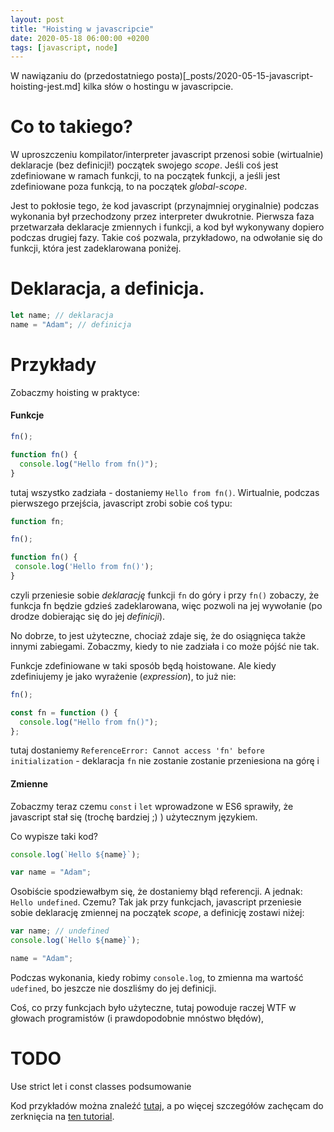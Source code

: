 ```yaml
---
layout: post
title: "Hoisting w javascripcie"
date: 2020-05-18 06:00:00 +0200
tags: [javascript, node]
---
```


W nawiązaniu do (przedostatniego posta)[_posts/2020-05-15-javascript-hoisting-jest.md] kilka słów o hostingu w javascripcie.

# Co to takiego?

W uproszczeniu kompilator/interpreter javascript przenosi sobie (wirtualnie) deklaracje (bez definicji!) początek swojego _scope_. Jeśli coś jest zdefiniowane w ramach funkcji, to na początek funkcji, a jeśli jest zdefiniowane poza funkcją, to na początek _global-scope_.

Jest to pokłosie tego, że kod javascript (przynajmniej oryginalnie) podczas wykonania był przechodzony przez interpreter dwukrotnie. Pierwsza faza przetwarzała deklaracje zmiennych i funkcji, a kod był wykonywany dopiero podczas drugiej fazy. Takie coś pozwala, przykładowo, na odwołanie się do funkcji, która jest zadeklarowana poniżej.

# Deklaracja, a definicja.

```javascript
let name; // deklaracja
name = "Adam"; // definicja
```

# Przykłady

Zobaczmy hoisting w praktyce:

#### Funkcje

```javascript
fn();

function fn() {
  console.log("Hello from fn()");
}
```

tutaj wszystko zadziała - dostaniemy `Hello from fn()`. Wirtualnie, podczas pierwszego przejścia, javascript zrobi sobie coś typu:

```javascript
function fn;

fn();

function fn() {
 console.log('Hello from fn()');
}
```

czyli przeniesie sobie _deklarację_ funkcji `fn` do góry i przy `fn()` zobaczy, że funkcja fn będzie gdzieś zadeklarowana, więc pozwoli na jej wywołanie (po drodze dobierając się do jej _definicji_).

No dobrze, to jest użyteczne, chociaż zdaje się, że do osiągnięca także innymi zabiegami. Zobaczmy, kiedy to nie zadziała i co może pójść nie tak.

Funkcje zdefiniowane w taki sposób będą hoistowane. Ale kiedy zdefiniujemy je jako wyrażenie (_expression_), to już nie:

```javascript
fn();

const fn = function () {
  console.log("Hello from fn()");
};
```

tutaj dostaniemy `ReferenceError: Cannot access 'fn' before initialization` - deklaracja `fn` nie zostanie zostanie przeniesiona na górę i

#### Zmienne

Zobaczmy teraz czemu `const` i `let` wprowadzone w ES6 sprawiły, że javascript stał się (trochę bardziej ;) ) użytecznym językiem.

Co wypisze taki kod?

```javascript
console.log(`Hello ${name}`);

var name = "Adam";
```

Osobiście spodziewałbym się, że dostaniemy błąd referencji. A jednak: `Hello undefined`. Czemu? Tak jak przy funkcjach, javascript przeniesie sobie deklarację zmiennej na początek _scope_, a definicję zostawi niżej:

```javascript
var name; // undefined
console.log(`Hello ${name}`);

name = "Adam";
```

Podczas wykonania, kiedy robimy `console.log`, to zmienna ma wartość `udefined`, bo jeszcze nie doszliśmy do jej definicji.

Coś, co przy funkcjach było użyteczne, tutaj powoduje raczej WTF w głowach programistów (i prawdopodobnie mnóstwo błędów),

# TODO

Use strict
let i const
classes
podsumowanie

Kod przykładów można znaleźć [tutaj](), a po więcej szczegółów zachęcam do zerknięcia na [ten tutorial](https://scotch.io/tutorials/understanding-hoisting-in-javascript).

